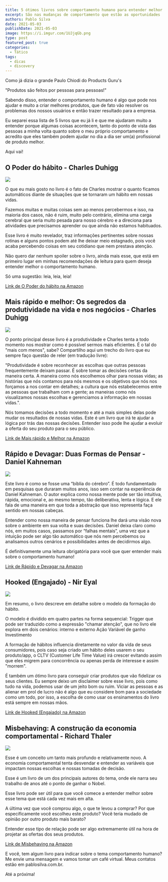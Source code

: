 ```yaml
---
title: 5 ótimos livros sobre comportamento humano para entender melhor o seu usuário
excerpt: São nas mudanças de comportamento que estão as oportunidades
authors: Pablo Silva
date: 2021-05-03
publishDate: 2021-05-03
image: https://i.imgur.com/1UJjqGb.png
type: post
featured_post: true
categories:
  - Tático
tags:
  - dicas
  - discovery
---
```


Como já dizia o grande Paulo Chiodi do Products Guru's

"Produtos são feitos por pessoas para pessoas!"

Sabendo disso, entender o comportamento humano é algo que pode nos ajudar e muito a criar melhores produtos, que de fato vão resolver os problemas dos nossos usuários e então trazer resultado para a empresa.

Eu separei essa lista de 5 livros que eu já li e que me ajudaram muito a entender porque algumas coisas acontecem, tanto do ponto de vista das pessoas a minha volta quanto sobre o meu próprio comportamento e acredito que eles também podem ajudar no dia a dia ser um(a) profissional de produto melhor.

Aqui vai!

## O Poder do hábito - Charles Duhigg

![](/images/posts/5-otimos-livros-sobre-comportamento-humano-para-entender-melhor-o-seu-usuario-1.png)

O que eu mais gosto no livro é o fato de Charles  mostrar o quanto ficamos automáticos diante de situações que se tornaram um hábito em nossas vidas. 

Fazemos muitas e muitas coisas sem ao menos percebermos e isso, na maioria dos casos, não é ruim, muito pelo contrário, elimina uma carga cerebral que seria muito pesada para nosso cérebro e a direciona para atividades que precisamos aprender ou que ainda não estamos habituados. 

Esse livro é muito revelador, traz informações pertinentes sobre nossas rotinas e alguns pontos podem até lhe deixar meio estagnado, pois você acaba percebendo coisas em seu cotidiano que nem prestava atenção. 

Não quero dar nenhum spoiler sobre o livro, ainda mais esse, que está em primeiro lugar em minhas recomendações de leitura para quem deseja entender melhor o comportamento humano. 

Só uma sugestão: leia, leia, leia!

[Link de O Poder do hábito na Amazon](https://www.amazon.com.br/poder-do-h%C3%A1bito-Charles-Duhigg/dp/8539004119/)


## Mais rápido e melhor: Os segredos da produtividade na vida e nos negócios - Charles Duhigg

![](/images/posts/5-otimos-livros-sobre-comportamento-humano-para-entender-melhor-o-seu-usuario-2.png)

O ponto principal desse livro é a produtividade e Charles tenta a todo momento nos mostrar como é possível sermos mais eficientes. É o tal do "mais com menos", sabe? Compartilho aqui um trecho do livro que eu sempre faço questão de reler (em tradução livre):

"Produtividade é sobre reconhecer as escolhas que outras pessoas frequentemente deixam passar. É sobre tomar as decisões certas da maneira certa. A maneira como nós escolhemos olhar para nossas vidas; as histórias que nós contamos para nós mesmos e os objetivos que nós nos forçamos a nos contar em detalhes; a cultura que nós estabelecemos entre as pessoas que trabalham com a gente; as maneiras como nós visualizamos nossas escolhas e gerenciamos a informação em nossas vidas.".


Nós tomamos decisões a todo momento e até a mais simples delas pode mudar os resultados de nossas vidas. Este é um livro que irá te ajudar a lógica por trás das nossas decisões. Entender isso pode lhe ajudar a evoluir a oferta do seu produto para o seu público.

[Link de Mais rápido e Melhor na Amazon](https://www.amazon.com.br/Mais-r%C3%A1pido-melhor-Segredos-Produtividade/dp/8547000089/)


## Rápido e Devagar: Duas Formas de Pensar - Daniel Kahneman

![](/images/posts/5-otimos-livros-sobre-comportamento-humano-para-entender-melhor-o-seu-usuario-3.png)

Este livro é como se fosse uma “bíblia do cérebro”. É todo fundamentado em pesquisas que duraram muitos anos, isso sem contar na experiência de Daniel Kahneman. 
O autor explica como nossa mente pode ser tão intuitiva, rápida, emocional e, ao mesmo tempo, tão deliberativa, lenta e lógica. E ele fala de uma maneira em que toda a abstração que isso representa faça sentido em nossas cabeças. 

Entender como nossa maneira de pensar funciona lhe dará uma visão nova sobre o ambiente em sua volta e suas decisões. Daniel deixa claro como nós, em muitos casos, passamos por “falhas mentais”, uma vez que a intuição pode ser algo tão automático que nós nem percebemos ou analisamos outros cenários e possibilidades antes de decidirmos algo. 

É definitivamente uma leitura obrigatória para você que quer entender mais sobre o comportamento humano!

[Link de Rápido e Devagar na Amazon](https://www.amazon.com.br/R%C3%A1pido-devagar-Daniel-Kahneman/dp/853900383X/)


## Hooked (Engajado) - Nir Eyal

![](/images/posts/5-otimos-livros-sobre-comportamento-humano-para-entender-melhor-o-seu-usuario-4.png)

Em resumo, o livro descreve em detalhe sobre o modelo da formação do hábito.

O modelo é dividido em quatro partes na forma sequencial:
Trigger que pode ser traduzido como a expressão "chamar atenção", que no livro ele explora em dois cenários: interno e externo
Ação
Variável de ganho
Investimento

A formação de hábitos influencia diretamente no valor da vida de seus consumidores, pois caso seja criado um hábito deles usarem o seu produto/app, o CLTV (Customer Life Time Value) irá crescer evitando assim que eles migrem para concorrência ou apenas perda de interesse e assim "morrem".

É também um ótimo livro para conseguir criar produtos que vão fidelizar os seus clientes. Eu sempre deixo um disclaimer sobre esse livro, pois como tudo na vida, podemos usar de um jeito bom ou ruim. Viciar as pessoas e as alienar em prol de lucro não é algo que eu considere bom para a sociedade como um todo, por isso, a escolha de como usar os ensinamentos do livro está sempre em nossas mãos.

[Link de Hooked (Engajado) na Amazon](https://www.amazon.com.br/HOOKED-ENGAJADO-construir-produtos-formadores/dp/8583394768/)


## Misbehaving: A construção da economia comportamental - Richard Thaler

![](/images/posts/5-otimos-livros-sobre-comportamento-humano-para-entender-melhor-o-seu-usuario-5.png)

Esse é um conceito um tanto mais profundo e relativamente novo. A economia comportamental tenta desvendar e entender as variáveis que impactam nossas escolhas e nossas tomadas de decisão.

Esse é um livro de um dos principais autores do tema, onde ele narra seu trabalho de anos até o ponto de ganhar o Nobel.

Esse livro pode ser útil para que você comece a entender melhor sobre esse tema que está cada vez mais em alta.

A última vez que você comprou algo, o que te levou a comprar? Por que especificamente você escolheu este produto? Você teria mudado de opinião por outro produto mais barato?

Entender esse tipo de relação pode ser algo extremamente útil na hora de projetar as ofertas dos seus produtos.

[Link de Misbehaving na Amazon](https://www.amazon.com.br/Misbehaving-Constru%C3%A7%C3%A3o-Comportamental-Richard-Thaler/dp/8551004131/)


E você, tem algum livro para indicar sobre o tema comportamento humano? Me envie uma mensagem e vamos tomar um café virtual. Meus contatos estão em pablosilva.com.br.

Até a próxima!